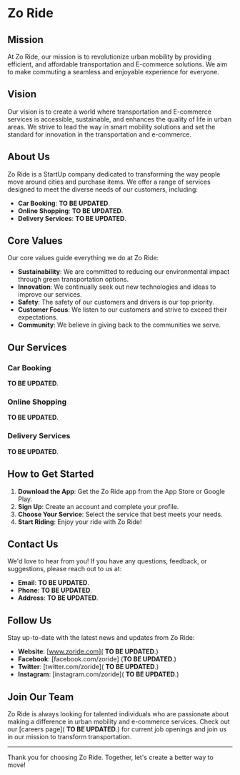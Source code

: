 # Zo Ride

## Mission
At Zo Ride, our mission is to revolutionize urban mobility by providing efficient, and affordable transportation and E-commerce solutions. We aim to make commuting a seamless and enjoyable experience for everyone.

## Vision
Our vision is to create a world where transportation and E-commerce services is accessible, sustainable, and enhances the quality of life in urban areas. We strive to lead the way in smart mobility solutions and set the standard for innovation in the transportation and e-commerce.

## About Us
Zo Ride is a StartUp company dedicated to transforming the way people move around cities and purchase items. We offer a range of services designed to meet the diverse needs of our customers, including:

- **Car Booking**: **TO BE UPDATED**.
- **Online Shopping**: **TO BE UPDATED**.
- **Delivery Services**:  **TO BE UPDATED**.


## Core Values
Our core values guide everything we do at Zo Ride:

- **Sustainability**: We are committed to reducing our environmental impact through green transportation options.
- **Innovation**: We continually seek out new technologies and ideas to improve our services.
- **Safety**: The safety of our customers and drivers is our top priority.
- **Customer Focus**: We listen to our customers and strive to exceed their expectations.
- **Community**: We believe in giving back to the communities we serve.

## Our Services
### Car Booking
 **TO BE UPDATED**.

### Online Shopping
 **TO BE UPDATED**.
 
### Delivery Services
 **TO BE UPDATED**.
 

## How to Get Started
1. **Download the App**: Get the Zo Ride app from the App Store or Google Play.
2. **Sign Up**: Create an account and complete your profile.
3. **Choose Your Service**: Select the service that best meets your needs.
4. **Start Riding**: Enjoy your ride with Zo Ride!

## Contact Us
We'd love to hear from you! If you have any questions, feedback, or suggestions, please reach out to us at:

- **Email**:  **TO BE UPDATED**.
- **Phone**:  **TO BE UPDATED**.
- **Address**:  **TO BE UPDATED**.

## Follow Us
Stay up-to-date with the latest news and updates from Zo Ride:

- **Website**: [www.zoride.com]( **TO BE UPDATED**.)
- **Facebook**: [facebook.com/zoride] (**TO BE UPDATED**.)
- **Twitter**: [twitter.com/zoride]( **TO BE UPDATED**.)
- **Instagram**: [instagram.com/zoride]( **TO BE UPDATED**.)

## Join Our Team
Zo Ride is always looking for talented individuals who are passionate about making a difference in urban mobility and e-commerce services. Check out our [careers page]( **TO BE UPDATED**.) for current job openings and join us in our mission to transform transportation.

---

Thank you for choosing Zo Ride. Together, let's create a better way to move!

